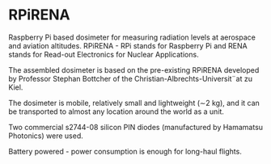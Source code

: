 # RPiRENA
Raspberry Pi based dosimeter for measuring radiation levels at aerospace and aviation altitudes. 
RPiRENA - RPi stands for Raspberry Pi and RENA stands for
Read-out Electronics for Nuclear Applications.
 
The assembled dosimeter is based on the pre-existing
RPiRENA developed by Professor Stephan Bottcher of the
Christian-Albrechts-Universit¨at zu Kiel.

The dosimeter is mobile, relatively small and lightweight (∼2
kg), and it can be transported to almost any location around
the world as a unit.

Two commercial s2744-08 silicon PIN diodes (manufactured
by Hamamatsu Photonics) were used.

Battery powered - power consumption is enough for long-haul
flights.
